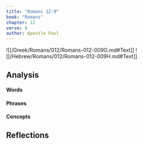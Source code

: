 ```yaml
---
title: "Romans 12:9"
book: "Romans"
chapter: 12
verse: 9
author: Apostle Paul
---
```

![[/Greek/Romans/012/Romans-012-009G.md#Text]]
![[/Hebrew/Romans/012/Romans-012-009H.md#Text]]

## Analysis

#### Words

#### Phrases

#### Concepts

## Reflections

